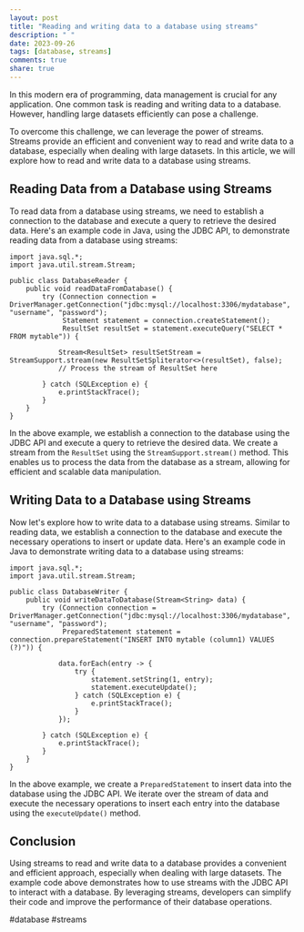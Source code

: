 ```yaml
---
layout: post
title: "Reading and writing data to a database using streams"
description: " "
date: 2023-09-26
tags: [database, streams]
comments: true
share: true
---
```


In this modern era of programming, data management is crucial for any application. One common task is reading and writing data to a database. However, handling large datasets efficiently can pose a challenge. 

To overcome this challenge, we can leverage the power of streams. Streams provide an efficient and convenient way to read and write data to a database, especially when dealing with large datasets. In this article, we will explore how to read and write data to a database using streams.

## Reading Data from a Database using Streams

To read data from a database using streams, we need to establish a connection to the database and execute a query to retrieve the desired data. Here's an example code in Java, using the JDBC API, to demonstrate reading data from a database using streams:

```
import java.sql.*;
import java.util.stream.Stream;

public class DatabaseReader {
    public void readDataFromDatabase() {
        try (Connection connection = DriverManager.getConnection("jdbc:mysql://localhost:3306/mydatabase", "username", "password");
             Statement statement = connection.createStatement();
             ResultSet resultSet = statement.executeQuery("SELECT * FROM mytable")) {

            Stream<ResultSet> resultSetStream = StreamSupport.stream(new ResultSetSpliterator<>(resultSet), false);
            // Process the stream of ResultSet here

        } catch (SQLException e) {
            e.printStackTrace();
        }
    }
}
```

In the above example, we establish a connection to the database using the JDBC API and execute a query to retrieve the desired data. We create a stream from the `ResultSet` using the `StreamSupport.stream()` method. This enables us to process the data from the database as a stream, allowing for efficient and scalable data manipulation.

## Writing Data to a Database using Streams

Now let's explore how to write data to a database using streams. Similar to reading data, we establish a connection to the database and execute the necessary operations to insert or update data. Here's an example code in Java to demonstrate writing data to a database using streams:

```
import java.sql.*;
import java.util.stream.Stream;

public class DatabaseWriter {
    public void writeDataToDatabase(Stream<String> data) {
        try (Connection connection = DriverManager.getConnection("jdbc:mysql://localhost:3306/mydatabase", "username", "password");
             PreparedStatement statement = connection.prepareStatement("INSERT INTO mytable (column1) VALUES (?)")) {

            data.forEach(entry -> {
                try {
                    statement.setString(1, entry);
                    statement.executeUpdate();
                } catch (SQLException e) {
                    e.printStackTrace();
                }
            });

        } catch (SQLException e) {
            e.printStackTrace();
        }
    }
}
```

In the above example, we create a `PreparedStatement` to insert data into the database using the JDBC API. We iterate over the stream of data and execute the necessary operations to insert each entry into the database using the `executeUpdate()` method.

## Conclusion

Using streams to read and write data to a database provides a convenient and efficient approach, especially when dealing with large datasets. The example code above demonstrates how to use streams with the JDBC API to interact with a database. By leveraging streams, developers can simplify their code and improve the performance of their database operations.

#database #streams